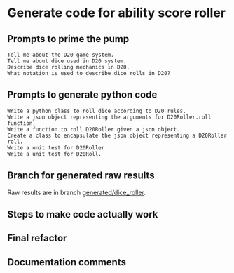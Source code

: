 # Generate code for ability score roller

## Prompts to prime the pump

    Tell me about the D20 game system.
    Tell me about dice used in D20 system.
    Describe dice rolling mechanics in D20.
    What notation is used to describe dice rolls in D20?

## Prompts to generate python code

    Write a python class to roll dice according to D20 rules.
    Write a json object representing the arguments for D20Roller.roll function.
    Write a function to roll D20Roller given a json object.
    Create a class to encapsulate the json object representing a D20Roller roll.
    Write a unit test for D20Roller.
    Write a unit test for D20Roll.

## Branch for generated raw results

Raw results are in branch [generated/dice_roller](https://github.com/newexo/d20-ai/tree/generated/dice_roller).

## Steps to make code actually work

## Final refactor

## Documentation comments
